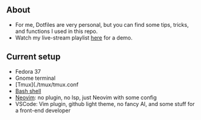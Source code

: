 ## About

- For me, Dotfiles are very personal, but you can find some tips, tricks, and functions I used in this repo.
- Watch my live-stream playlist [here](https://www.youtube.com/playlist?list=PLcazFfFZIFPld0UvU7OxYl6ayyBJ6MvY7) for a demo.

## Current setup

- Fedora 37
- Gnome terminal
- [Tmux](./tmux/tmux.conf
- [Bash shell](./bashrc)
- [Neovim](./init.lua): no plugin, no lsp, just Neovim with some config
- VSCode: Vim plugin, github light theme, no fancy AI, and some stuff for a front-end developer
